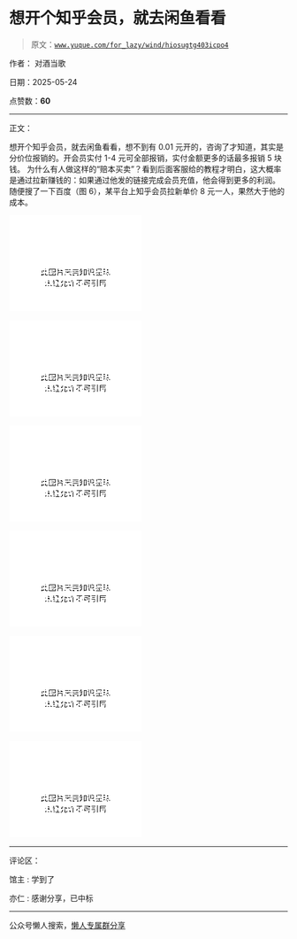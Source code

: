 # 想开个知乎会员，就去闲鱼看看

> 原文：[`www.yuque.com/for_lazy/wind/hiosugtg403icpo4`](https://www.yuque.com/for_lazy/wind/hiosugtg403icpo4)

作者： 对酒当歌

日期：2025-05-24

点赞数：**60**

* * *

正文：

想开个知乎会员，就去闲鱼看看，想不到有 0.01 元开的，咨询了才知道，其实是分价位报销的。开会员实付 1-4 元可全部报销，实付金额更多的话最多报销 5 块钱。
为什么有人做这样的“赔本买卖”？看到后面客服给的教程才明白，这大概率是通过拉新赚钱的：如果通过他发的链接完成会员充值，他会得到更多的利润。
随便搜了一下百度（图 6），某平台上知乎会员拉新单价 8 元一人，果然大于他的成本。

![](img/6ed9af2313ad5257090bb7a628d27d0e.png "None")

![](img/ff3455a4d5376a6a22bb9bde17835954.png "None")

![](img/de8e50ae68f1ff0b808862c24303e4f2.png "None")

![](img/54a589cac4b3e6f26e6ea26c853e316f.png "None")

![](img/a54f01943fd95a35a6d32e5eb319c164.png "None")

![](img/703c10abd5d452462c0082ef457634d2.png "None")

* * *

评论区：

馆主 : 学到了

亦仁 : 感谢分享，已中标

* * *

公众号懒人搜索，[懒人专属群分享](https://lazybook.fun/#/blog/group)